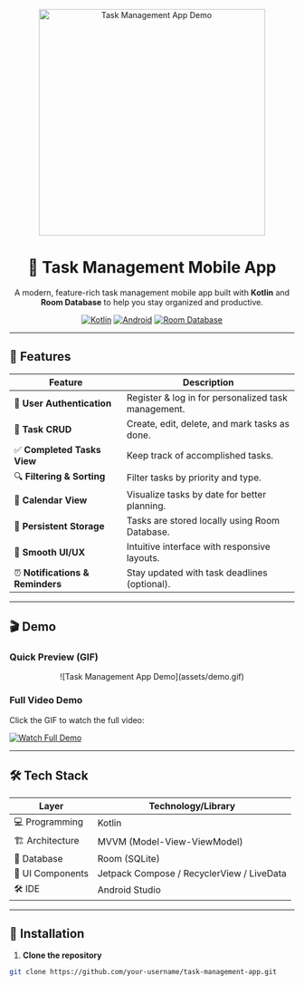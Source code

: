 <p align="center">
  <img src="assets/demo.gif" alt="Task Management App Demo" width="400"/>
</p>

<h1 align="center">📝 Task Management Mobile App</h1>

<p align="center">
  A modern, feature-rich task management mobile app built with <b>Kotlin</b> and <b>Room Database</b> to help you stay organized and productive.
</p>

<p align="center">
  <a href="https://kotlinlang.org/"><img src="https://img.shields.io/badge/Kotlin-FF5722?style=for-the-badge&logo=kotlin&logoColor=white" alt="Kotlin"/></a>
  <a href="https://developer.android.com/"><img src="https://img.shields.io/badge/Android-3DDC84?style=for-the-badge&logo=android&logoColor=white" alt="Android"/></a>
  <a href="https://developer.android.com/jetpack/androidx/releases/room"><img src="https://img.shields.io/badge/Room-DB-FF6F00?style=for-the-badge" alt="Room Database"/></a>
</p>

---

## 🌟 Features

<div align="center">

| Feature | Description |
|---------|-------------|
| 🔐 **User Authentication** | Register & log in for personalized task management. |
| 📝 **Task CRUD** | Create, edit, delete, and mark tasks as done. |
| ✅ **Completed Tasks View** | Keep track of accomplished tasks. |
| 🔍 **Filtering & Sorting** | Filter tasks by priority and type. |
| 📅 **Calendar View** | Visualize tasks by date for better planning. |
| 💾 **Persistent Storage** | Tasks are stored locally using Room Database. |
| 🎨 **Smooth UI/UX** | Intuitive interface with responsive layouts. |
| ⏰ **Notifications & Reminders** | Stay updated with task deadlines (optional). |

</div>

---

## 🎬 Demo

### **Quick Preview (GIF)**
<p align="center">
  ![Task Management App Demo](assets/demo.gif)
</p>

### **Full Video Demo**
Click the GIF to watch the full video:  

[![Watch Full Demo](assets/demo.gif)](https://youtu.be/your_video_link)

---

## 🛠️ Tech Stack

| Layer          | Technology/Library                       |
|----------------|-----------------------------------------|
| 💻 Programming    | Kotlin                                   |
| 🏗️ Architecture   | MVVM (Model-View-ViewModel)             |
| 💾 Database       | Room (SQLite)                            |
| 🎨 UI Components  | Jetpack Compose / RecyclerView / LiveData |
| 🛠️ IDE            | Android Studio                           |

---

## 🚀 Installation

1. **Clone the repository**
```bash
git clone https://github.com/your-username/task-management-app.git
